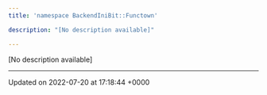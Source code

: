 ```yaml
---
title: 'namespace BackendIniBit::Functown'

description: "[No description available]"

---
```







[No description available]






-------------------------------

Updated on 2022-07-20 at 17:18:44 +0000